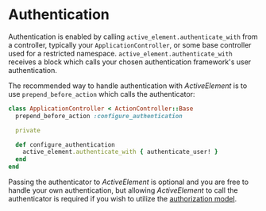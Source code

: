 # Authentication

Authentication is enabled by calling `active_element.authenticate_with` from a controller, typically your `ApplicationController`, or some base controller used for a restricted namespace. `active_element.authenticate_with` receives a block which calls your chosen authentication framework's user authentication.


The recommended way to handle authentication with _ActiveElement_ is to use `prepend_before_action` which calls the authenticator:

```ruby
class ApplicationController < ActionController::Base
  prepend_before_action :configure_authentication

  private

  def configure_authentication
    active_element.authenticate_with { authenticate_user! }
  end
end
```

Passing the authenticator to _ActiveElement_ is optional and you are free to handle your own authentication, but allowing _ActiveElement_ to call the authenticator is required if you wish to utilize the [authorization model](access-control/authorization.html).
